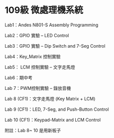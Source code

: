 # 109級 微處理機系統

Lab1：Andes N801-S Assembly Programming

Lab2：GPIO 實驗 – LED Control

Lab3：GPIO 實驗 – Dip Switch and 7-Seg Control

Lab4：Key_Matrix 控制實驗

Lab5： LCM 控制實驗 – 文字走馬燈

Lab6：期中考

Lab 7：PWM控制實驗 – 錄放音機

Lab 8 (CF1)：文字走馬燈 (Key Matrix + LCM)

Lab 9 (CF1)：LED, 7-Seg, and Push-Button Control

Lab 10 (CF1)：Keypad-Matrix and LCM Control

附註：Lab 8~ 10 是用新板子
